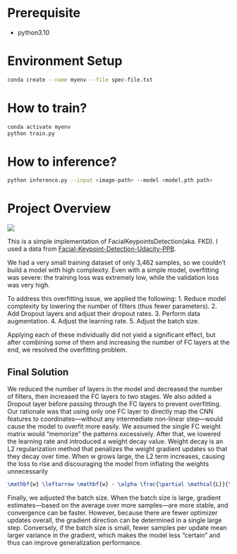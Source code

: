 # Prerequisite
* python3.10

# Environment Setup

```sh
conda create --name myenv --file spec-file.txt
```

# How to train?
```sh
conda activate myenv
python train.py
```

# How to inference?
```sh
python inference.py --input <image-path> --model <model.pth path>
```

# Project Overview
![]("./result.jpg")

This is a simple implementation of FacialKeypointsDetection(aka. FKD). I used a data from
[Facial-Keypoint-Detection-Udacity-PPB](https://github.com/ParthaPratimBanik/Facial-Keypoint-Detection-Udacity-PPB?tab=readme-ov-file).

We had a very small training dataset of only 3,462 samples, so we couldn’t build a model with high complexity. Even with a simple model, overfitting was severe: the training loss was extremely low, while the validation loss was very high.

To address this overfitting issue, we applied the following:
	1.	Reduce model complexity by lowering the number of filters (thus fewer parameters).
	2.	Add Dropout layers and adjust their dropout rates.
	3.	Perform data augmentation.
	4.	Adjust the learning rate.
	5.	Adjust the batch size.

Applying each of these individually did not yield a significant effect, but after combining some of them and increasing the number of FC layers at the end, we resolved the overfitting problem.

## Final Solution

We reduced the number of layers in the model and decreased the number of filters, then increased the FC layers to two stages. We also added a Dropout layer before passing through the FC layers to prevent overfitting. Our rationale was that using only one FC layer to directly map the CNN features to coordinates—without any intermediate non-linear step—would cause the model to overfit more easily. We assumed the single FC weight matrix would “memorize” the patterns excessively. After that, we lowered the learning rate and introduced a weight decay value. Weight decay is an L2 regularization method that penalizes the weight gradient updates so that they decay over time. When w grows large, the L2 term increases, causing the loss to rise and discouraging the model from inflating the weights unnecessarily

```latex
\mathbf{w} \leftarrow \mathbf{w} - \alpha \frac{\partial \mathcal{L}}{\partial \mathbf{w}} - \alpha \lambda \mathbf{w}
```

Finally, we adjusted the batch size. When the batch size is large, gradient estimates—based on the average over more samples—are more stable, and convergence can be faster. However, because there are fewer optimizer updates overall, the gradient direction can be determined in a single large step. Conversely, if the batch size is small, fewer samples per update mean larger variance in the gradient, which makes the model less “certain” and thus can improve generalization performance.

